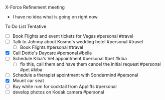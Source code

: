 X-Force Refinement meeting
- I have no idea what is going on right now


To Do List Tentative
- [ ] Book Flights and event tickets for Vegas #personal #travel
- [ ] Talk to Johnny about Kosmo's wedding hotel #personal #travel
	- [ ] Book Flights #personal #travel
- [x] Call Dottie's Daycare #personal #bella
- [ ] Schedule Kiba's Vet appointment #personal #pet #kiba
	- [ ] fix this, call them and have them cancel the initial request #personal #pet #kiba
- [ ] Schedule a therapist apointment with Sondermind #personal
- [x] Mount car seat
- [ ] Buy white rum for cocktail from Applifts #personal 
- [ ] develop photos on Kodak camera #personal 